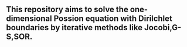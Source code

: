 ## This repository aims to solve the one-dimensional Possion equation with Dirilchlet boundaries by iterative methods like Jocobi,G-S,SOR.
